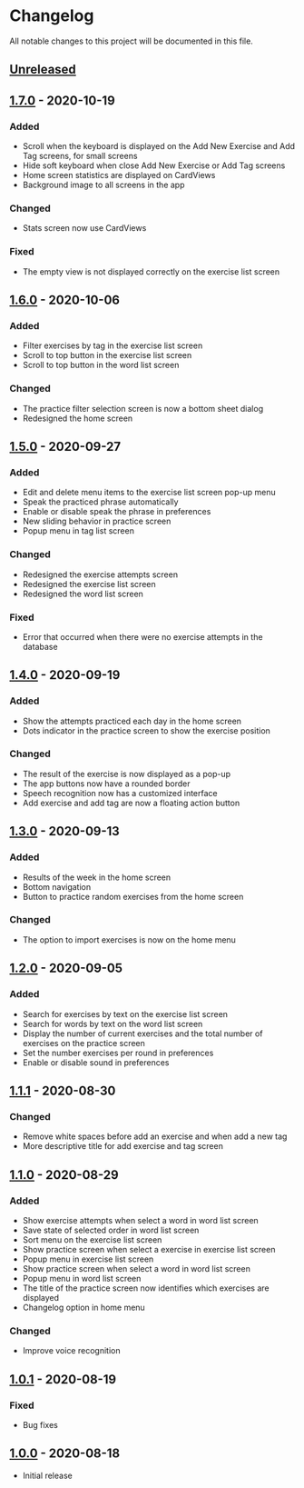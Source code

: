 # Changelog

All notable changes to this project will be documented in this file.

## [Unreleased]

## [1.7.0] - 2020-10-19

### Added

- Scroll when the keyboard is displayed on the Add New Exercise and Add Tag screens, for small screens
- Hide soft keyboard when close Add New Exercise or Add Tag screens
- Home screen statistics are displayed on CardViews
- Background image to all screens in the app

### Changed

- Stats screen now use CardViews

### Fixed

- The empty view is not displayed correctly on the exercise list screen

## [1.6.0] - 2020-10-06

### Added

- Filter exercises by tag in the exercise list screen
- Scroll to top button in the exercise list screen
- Scroll to top button in the word list screen

### Changed

- The practice filter selection screen is now a bottom sheet dialog
- Redesigned the home screen

## [1.5.0] - 2020-09-27

### Added

- Edit and delete menu items to the exercise list screen pop-up menu
- Speak the practiced phrase automatically
- Enable or disable speak the phrase in preferences
- New sliding behavior in practice screen
- Popup menu in tag list screen

### Changed

- Redesigned the exercise attempts screen
- Redesigned the exercise list screen
- Redesigned the word list screen

### Fixed

- Error that occurred when there were no exercise attempts in the database

## [1.4.0] - 2020-09-19

### Added

- Show the attempts practiced each day in the home screen
- Dots indicator in the practice screen to show the exercise position

### Changed

- The result of the exercise is now displayed as a pop-up
- The app buttons now have a rounded border
- Speech recognition now has a customized interface
- Add exercise and add tag are now a floating action button

## [1.3.0] - 2020-09-13

### Added

- Results of the week in the home screen
- Bottom navigation
- Button to practice random exercises from the home screen

### Changed

- The option to import exercises is now on the home menu

## [1.2.0] - 2020-09-05

### Added

- Search for exercises by text on the exercise list screen
- Search for words by text on the word list screen
- Display the number of current exercises and the total number of exercises on the practice screen
- Set the number exercises per round in preferences
- Enable or disable sound in preferences

## [1.1.1] - 2020-08-30

### Changed

- Remove white spaces before add an exercise and when add a new tag
- More descriptive title for add exercise and tag screen

## [1.1.0] - 2020-08-29

### Added

- Show exercise attempts when select a word in word list screen
- Save state of selected order in word list screen
- Sort menu on the exercise list screen
- Show practice screen when select a exercise in exercise list screen
- Popup menu in exercise list screen
- Show practice screen when select a word in word list screen
- Popup menu in word list screen
- The title of the practice screen now identifies which exercises are displayed
- Changelog option in home menu

### Changed

- Improve voice recognition

## [1.0.1] - 2020-08-19

### Fixed

- Bug fixes

## [1.0.0] - 2020-08-18

- Initial release

[unreleased]: https://github.com/clloret/speaking-practice/compare/v1.7.0...HEAD
[1.7.0]: https://github.com/clloret/speaking-practice/compare/v1.6.0...v1.7.0
[1.6.0]: https://github.com/clloret/speaking-practice/compare/v1.5.0...v1.6.0
[1.5.0]: https://github.com/clloret/speaking-practice/compare/v1.4.0...v1.5.0
[1.4.0]: https://github.com/clloret/speaking-practice/compare/v1.3.0...v1.4.0
[1.3.0]: https://github.com/clloret/speaking-practice/compare/v1.2.0...v1.3.0
[1.2.0]: https://github.com/clloret/speaking-practice/compare/v1.1.1...v1.2.0
[1.1.1]: https://github.com/clloret/speaking-practice/compare/v1.1.0...v1.1.1
[1.1.0]: https://github.com/clloret/speaking-practice/compare/v1.0.1...v1.1.0
[1.0.1]: https://github.com/clloret/speaking-practice/compare/v1.0.0...v1.0.1
[1.0.0]: https://github.com/clloret/speaking-practice/releases/tag/v1.0.0
